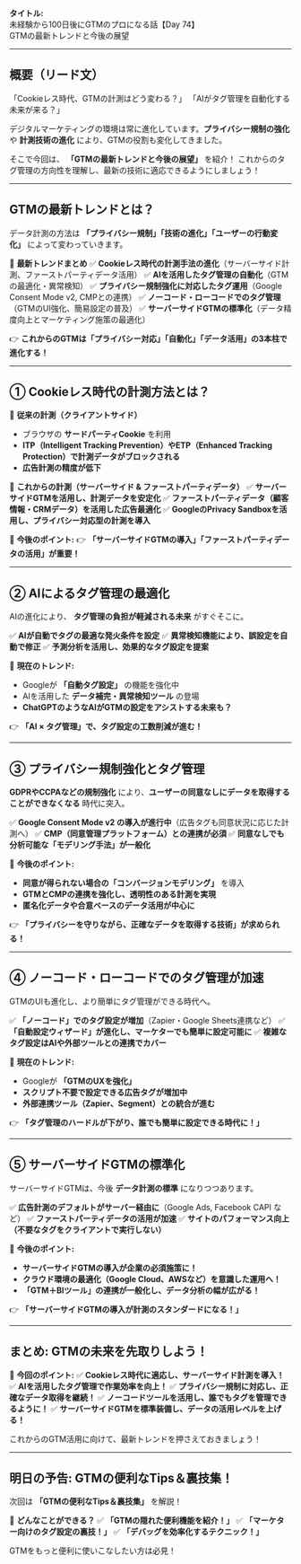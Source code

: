 **タイトル:**\
未経験から100日後にGTMのプロになる話【Day 74】\
GTMの最新トレンドと今後の展望

---

## **概要（リード文）**

「Cookieレス時代、GTMの計測はどう変わる？」
「AIがタグ管理を自動化する未来が来る？」

デジタルマーケティングの環境は常に進化しています。**プライバシー規制の強化** や **計測技術の進化** により、GTMの役割も変化してきました。

そこで今回は、 **「GTMの最新トレンドと今後の展望」** を紹介！ これからのタグ管理の方向性を理解し、最新の技術に適応できるようにしましょう！

---

## **GTMの最新トレンドとは？**

データ計測の方法は **「プライバシー規制」「技術の進化」「ユーザーの行動変化」** によって変わっていきます。

📌 **最新トレンドまとめ**
✅ **Cookieレス時代の計測手法の進化**（サーバーサイド計測、ファーストパーティデータ活用）
✅ **AIを活用したタグ管理の自動化**（GTMの最適化・異常検知）
✅ **プライバシー規制強化に対応したタグ運用**（Google Consent Mode v2, CMPとの連携）
✅ **ノーコード・ローコードでのタグ管理**（GTMのUI強化、簡易設定の普及）
✅ **サーバーサイドGTMの標準化**（データ精度向上とマーケティング施策の最適化）

👉 **これからのGTMは「プライバシー対応」「自動化」「データ活用」の3本柱で進化する！**

---

## **① Cookieレス時代の計測方法とは？**

🔹 **従来の計測（クライアントサイド）**
- ブラウザの **サードパーティCookie** を利用
- **ITP（Intelligent Tracking Prevention）やETP（Enhanced Tracking Protection）で計測データがブロックされる**
- **広告計測の精度が低下**

🔹 **これからの計測（サーバーサイド & ファーストパーティデータ）**
✅ **サーバーサイドGTMを活用し、計測データを安定化**
✅ **ファーストパーティデータ（顧客情報・CRMデータ）を活用した広告最適化**
✅ **GoogleのPrivacy Sandboxを活用し、プライバシー対応型の計測を導入**

📌 **今後のポイント:**
👉 **「サーバーサイドGTMの導入」「ファーストパーティデータの活用」が重要！**

---

## **② AIによるタグ管理の最適化**

AIの進化により、 **タグ管理の負担が軽減される未来** がすぐそこに。

✅ **AIが自動でタグの最適な発火条件を設定**
✅ **異常検知機能により、誤設定を自動で修正**
✅ **予測分析を活用し、効果的なタグ設定を提案**

📌 **現在のトレンド:**
- Googleが **「自動タグ設定」** の機能を強化中
- AIを活用した **データ補完・異常検知ツール** の登場
- **ChatGPTのようなAIがGTMの設定をアシストする未来も？**

👉 **「AI × タグ管理」で、タグ設定の工数削減が進む！**

---

## **③ プライバシー規制強化とタグ管理**

**GDPRやCCPAなどの規制強化** により、**ユーザーの同意なしにデータを取得することができなくなる** 時代に突入。

✅ **Google Consent Mode v2 の導入が進行中**（広告タグも同意状況に応じた計測へ）
✅ **CMP（同意管理プラットフォーム）との連携が必須**
✅ **同意なしでも分析可能な「モデリング手法」が一般化**

📌 **今後のポイント:**
- **同意が得られない場合の「コンバージョンモデリング」** を導入
- **GTMとCMPの連携を強化し、透明性のある計測を実現**
- **匿名化データや合意ベースのデータ活用が中心に**

👉 **「プライバシーを守りながら、正確なデータを取得する技術」が求められる！**

---

## **④ ノーコード・ローコードでのタグ管理が加速**

GTMのUIも進化し、より簡単にタグ管理ができる時代へ。

✅ **「ノーコード」でのタグ設定が増加**（Zapier・Google Sheets連携など）
✅ **「自動設定ウィザード」が進化し、マーケターでも簡単に設定可能に**
✅ **複雑なタグ設定はAIや外部ツールとの連携でカバー**

📌 **現在のトレンド:**
- Googleが **「GTMのUXを強化」**
- **スクリプト不要で設定できる広告タグが増加中**
- **外部連携ツール（Zapier、Segment）との統合が進む**

👉 **「タグ管理のハードルが下がり、誰でも簡単に設定できる時代に！」**

---

## **⑤ サーバーサイドGTMの標準化**

サーバーサイドGTMは、今後 **データ計測の標準** になりつつあります。

✅ **広告計測のデフォルトがサーバー経由に**（Google Ads, Facebook CAPI など）
✅ **ファーストパーティデータの活用が加速**
✅ **サイトのパフォーマンス向上（不要なタグをクライアントで実行しない）**

📌 **今後のポイント:**
- **サーバーサイドGTMの導入が企業の必須施策に！**
- **クラウド環境の最適化（Google Cloud、AWSなど）を意識した運用へ！**
- **「GTM＋BIツール」の連携が一般化し、データ分析の幅が広がる！**

👉 **「サーバーサイドGTMの導入が計測のスタンダードになる！」**

---

## **まとめ: GTMの未来を先取りしよう！**

📌 **今回のポイント:**
✅ **Cookieレス時代に適応し、サーバーサイド計測を導入！**
✅ **AIを活用したタグ管理で作業効率を向上！**
✅ **プライバシー規制に対応し、正確なデータ取得を継続！**
✅ **ノーコードツールを活用し、誰でもタグを管理できるように！**
✅ **サーバーサイドGTMを標準装備し、データの活用レベルを上げる！**

これからのGTM活用に向けて、最新トレンドを押さえておきましょう！

---

## **明日の予告: GTMの便利なTips＆裏技集！**

次回は **「GTMの便利なTips＆裏技集」** を解説！

📌 **どんなことができる？**
✅ **「GTMの隠れた便利機能を紹介！」**
✅ **「マーケター向けのタグ設定の裏技！」**
✅ **「デバッグを効率化するテクニック！」**

GTMをもっと便利に使いこなしたい方は必見！